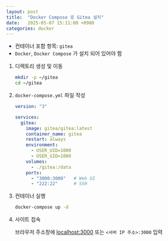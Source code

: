 ```yaml
---
layout: post
title:  "Docker Compose 로 Gitea 설치"
date:   2025-05-07 15:11:00 +0900
categories: docker
---
```

- 컨테이너 포함 항목: `gitea`  
- `Docker`, `Docker Compose` 가 설치 되어 있어야 함  

1. 디렉토리 생성 및 이동

    ```bash
    mkdir -p ~/gitea
    cd ~/gitea
    ```

2. `docker-compose.yml` 파일 작성

    ```yaml
    version: "3"

    services:
      gitea:
        image: gitea/gitea:latest
        container_name: gitea
        restart: always
        environment:
          - USER_UID=1000
          - USER_GID=1000
        volumes:
          - ./gitea:/data
        ports:
          - "3000:3000"   # Web UI
          - "222:22"      # SSH
    ```

3. 컨테이너 실행

    ```bash
    docker-compose up -d
    ```

4. 사이트 접속

    브라우저 주소창에 [localhost:3000](http://localhost:3000) 또는 `<서버 IP 주소>:3000` 입력  